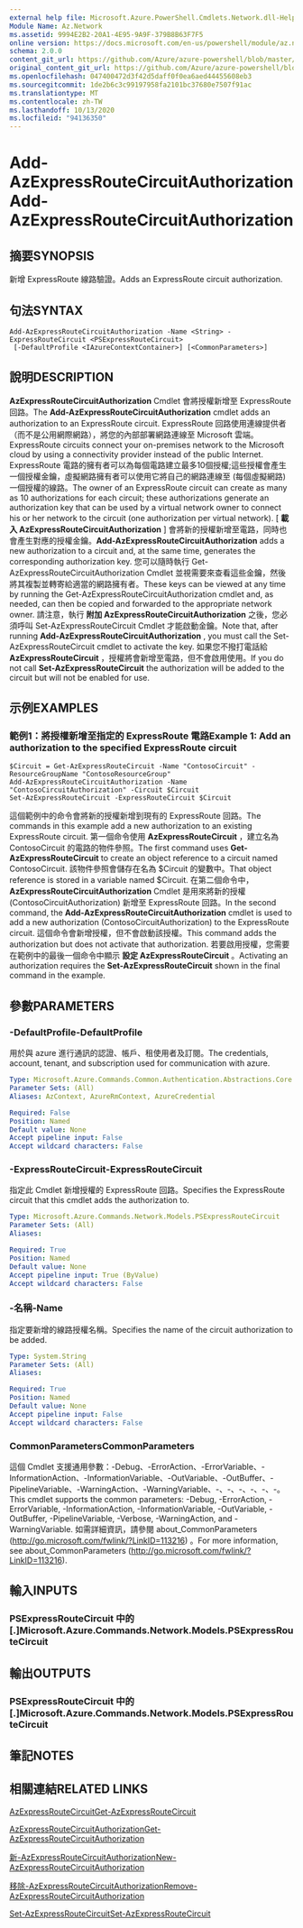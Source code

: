 ```yaml
---
external help file: Microsoft.Azure.PowerShell.Cmdlets.Network.dll-Help.xml
Module Name: Az.Network
ms.assetid: 9994E2B2-20A1-4E95-9A9F-379B8B63F7F5
online version: https://docs.microsoft.com/en-us/powershell/module/az.network/add-azexpressroutecircuitauthorization
schema: 2.0.0
content_git_url: https://github.com/Azure/azure-powershell/blob/master/src/Network/Network/help/Add-AzExpressRouteCircuitAuthorization.md
original_content_git_url: https://github.com/Azure/azure-powershell/blob/master/src/Network/Network/help/Add-AzExpressRouteCircuitAuthorization.md
ms.openlocfilehash: 047400472d3f42d5daff0f0ea6aed44455608eb3
ms.sourcegitcommit: 1de2b6c3c99197958fa2101bc37680e7507f91ac
ms.translationtype: MT
ms.contentlocale: zh-TW
ms.lasthandoff: 10/13/2020
ms.locfileid: "94136350"
---
```

# <span data-ttu-id="3d379-101">Add-AzExpressRouteCircuitAuthorization</span><span class="sxs-lookup"><span data-stu-id="3d379-101">Add-AzExpressRouteCircuitAuthorization</span></span>

## <span data-ttu-id="3d379-102">摘要</span><span class="sxs-lookup"><span data-stu-id="3d379-102">SYNOPSIS</span></span>
<span data-ttu-id="3d379-103">新增 ExpressRoute 線路驗證。</span><span class="sxs-lookup"><span data-stu-id="3d379-103">Adds an ExpressRoute circuit authorization.</span></span>

## <span data-ttu-id="3d379-104">句法</span><span class="sxs-lookup"><span data-stu-id="3d379-104">SYNTAX</span></span>

```
Add-AzExpressRouteCircuitAuthorization -Name <String> -ExpressRouteCircuit <PSExpressRouteCircuit>
 [-DefaultProfile <IAzureContextContainer>] [<CommonParameters>]
```

## <span data-ttu-id="3d379-105">說明</span><span class="sxs-lookup"><span data-stu-id="3d379-105">DESCRIPTION</span></span>
<span data-ttu-id="3d379-106">**AzExpressRouteCircuitAuthorization** Cmdlet 會將授權新增至 ExpressRoute 回路。</span><span class="sxs-lookup"><span data-stu-id="3d379-106">The **Add-AzExpressRouteCircuitAuthorization** cmdlet adds an authorization to an ExpressRoute circuit.</span></span> <span data-ttu-id="3d379-107">ExpressRoute 回路使用連線提供者（而不是公用網際網路），將您的內部部署網路連線至 Microsoft 雲端。</span><span class="sxs-lookup"><span data-stu-id="3d379-107">ExpressRoute circuits connect your on-premises network to the Microsoft cloud by using a connectivity provider instead of the public Internet.</span></span> <span data-ttu-id="3d379-108">ExpressRoute 電路的擁有者可以為每個電路建立最多10個授權;這些授權會產生一個授權金鑰，虛擬網路擁有者可以使用它將自己的網路連線至 (每個虛擬網路) 一個授權的線路。</span><span class="sxs-lookup"><span data-stu-id="3d379-108">The owner of an ExpressRoute circuit can create as many as 10 authorizations for each circuit; these authorizations generate an authorization key that can be used by a virtual network owner to connect his or her network to the circuit (one authorization per virtual network).</span></span> <span data-ttu-id="3d379-109">[ **載入 AzExpressRouteCircuitAuthorization** ] 會將新的授權新增至電路，同時也會產生對應的授權金鑰。</span><span class="sxs-lookup"><span data-stu-id="3d379-109">**Add-AzExpressRouteCircuitAuthorization** adds a new authorization to a circuit and, at the same time, generates the corresponding authorization key.</span></span> <span data-ttu-id="3d379-110">您可以隨時執行 Get-AzExpressRouteCircuitAuthorization Cmdlet 並視需要來查看這些金鑰，然後將其複製並轉寄給適當的網路擁有者。</span><span class="sxs-lookup"><span data-stu-id="3d379-110">These keys can be viewed at any time by running the Get-AzExpressRouteCircuitAuthorization cmdlet and, as needed, can then be copied and forwarded to the appropriate network owner.</span></span>
<span data-ttu-id="3d379-111">請注意，執行 **附加 AzExpressRouteCircuitAuthorization** 之後，您必須呼叫 Set-AzExpressRouteCircuit Cmdlet 才能啟動金鑰。</span><span class="sxs-lookup"><span data-stu-id="3d379-111">Note that, after running **Add-AzExpressRouteCircuitAuthorization** , you must call the Set-AzExpressRouteCircuit cmdlet to activate the key.</span></span> <span data-ttu-id="3d379-112">如果您不撥打電話給 **AzExpressRouteCircuit** ，授權將會新增至電路，但不會啟用使用。</span><span class="sxs-lookup"><span data-stu-id="3d379-112">If you do not call **Set-AzExpressRouteCircuit** the authorization will be added to the circuit but will not be enabled for use.</span></span>

## <span data-ttu-id="3d379-113">示例</span><span class="sxs-lookup"><span data-stu-id="3d379-113">EXAMPLES</span></span>

### <span data-ttu-id="3d379-114">範例1：將授權新增至指定的 ExpressRoute 電路</span><span class="sxs-lookup"><span data-stu-id="3d379-114">Example 1: Add an authorization to the specified ExpressRoute circuit</span></span>
```
$Circuit = Get-AzExpressRouteCircuit -Name "ContosoCircuit" -ResourceGroupName "ContosoResourceGroup"
Add-AzExpressRouteCircuitAuthorization -Name "ContosoCircuitAuthorization" -Circuit $Circuit
Set-AzExpressRouteCircuit -ExpressRouteCircuit $Circuit
```

<span data-ttu-id="3d379-115">這個範例中的命令會將新的授權新增到現有的 ExpressRoute 回路。</span><span class="sxs-lookup"><span data-stu-id="3d379-115">The commands in this example add a new authorization to an existing ExpressRoute circuit.</span></span> <span data-ttu-id="3d379-116">第一個命令使用 **AzExpressRouteCircuit** ，建立名為 ContosoCircuit 的電路的物件參照。</span><span class="sxs-lookup"><span data-stu-id="3d379-116">The first command uses **Get-AzExpressRouteCircuit** to create an object reference to a circuit named ContosoCircuit.</span></span> <span data-ttu-id="3d379-117">該物件參照會儲存在名為 $Circuit 的變數中。</span><span class="sxs-lookup"><span data-stu-id="3d379-117">That object reference is stored in a variable named $Circuit.</span></span>
<span data-ttu-id="3d379-118">在第二個命令中， **AzExpressRouteCircuitAuthorization** Cmdlet 是用來將新的授權 (ContosoCircuitAuthorization) 新增至 ExpressRoute 回路。</span><span class="sxs-lookup"><span data-stu-id="3d379-118">In the second command, the **Add-AzExpressRouteCircuitAuthorization** cmdlet is used to add a new authorization (ContosoCircuitAuthorization) to the ExpressRoute circuit.</span></span> <span data-ttu-id="3d379-119">這個命令會新增授權，但不會啟動該授權。</span><span class="sxs-lookup"><span data-stu-id="3d379-119">This command adds the authorization but does not activate that authorization.</span></span> <span data-ttu-id="3d379-120">若要啟用授權，您需要在範例中的最後一個命令中顯示 **設定 AzExpressRouteCircuit** 。</span><span class="sxs-lookup"><span data-stu-id="3d379-120">Activating an authorization requires the **Set-AzExpressRouteCircuit** shown in the final command in the example.</span></span>

## <span data-ttu-id="3d379-121">參數</span><span class="sxs-lookup"><span data-stu-id="3d379-121">PARAMETERS</span></span>

### <span data-ttu-id="3d379-122">-DefaultProfile</span><span class="sxs-lookup"><span data-stu-id="3d379-122">-DefaultProfile</span></span>
<span data-ttu-id="3d379-123">用於與 azure 進行通訊的認證、帳戶、租使用者及訂閱。</span><span class="sxs-lookup"><span data-stu-id="3d379-123">The credentials, account, tenant, and subscription used for communication with azure.</span></span>

```yaml
Type: Microsoft.Azure.Commands.Common.Authentication.Abstractions.Core.IAzureContextContainer
Parameter Sets: (All)
Aliases: AzContext, AzureRmContext, AzureCredential

Required: False
Position: Named
Default value: None
Accept pipeline input: False
Accept wildcard characters: False
```

### <span data-ttu-id="3d379-124">-ExpressRouteCircuit</span><span class="sxs-lookup"><span data-stu-id="3d379-124">-ExpressRouteCircuit</span></span>
<span data-ttu-id="3d379-125">指定此 Cmdlet 新增授權的 ExpressRoute 回路。</span><span class="sxs-lookup"><span data-stu-id="3d379-125">Specifies the ExpressRoute circuit that this cmdlet adds the authorization to.</span></span>

```yaml
Type: Microsoft.Azure.Commands.Network.Models.PSExpressRouteCircuit
Parameter Sets: (All)
Aliases:

Required: True
Position: Named
Default value: None
Accept pipeline input: True (ByValue)
Accept wildcard characters: False
```

### <span data-ttu-id="3d379-126">-名稱</span><span class="sxs-lookup"><span data-stu-id="3d379-126">-Name</span></span>
<span data-ttu-id="3d379-127">指定要新增的線路授權名稱。</span><span class="sxs-lookup"><span data-stu-id="3d379-127">Specifies the name of the circuit authorization to be added.</span></span>

```yaml
Type: System.String
Parameter Sets: (All)
Aliases:

Required: True
Position: Named
Default value: None
Accept pipeline input: False
Accept wildcard characters: False
```

### <span data-ttu-id="3d379-128">CommonParameters</span><span class="sxs-lookup"><span data-stu-id="3d379-128">CommonParameters</span></span>
<span data-ttu-id="3d379-129">這個 Cmdlet 支援通用參數：-Debug、-ErrorAction、-ErrorVariable、-InformationAction、-InformationVariable、-OutVariable、-OutBuffer、-PipelineVariable、-WarningAction、-WarningVariable、-、-、-、-、-、-。</span><span class="sxs-lookup"><span data-stu-id="3d379-129">This cmdlet supports the common parameters: -Debug, -ErrorAction, -ErrorVariable, -InformationAction, -InformationVariable, -OutVariable, -OutBuffer, -PipelineVariable, -Verbose, -WarningAction, and -WarningVariable.</span></span> <span data-ttu-id="3d379-130">如需詳細資訊，請參閱 about_CommonParameters (http://go.microsoft.com/fwlink/?LinkID=113216) 。</span><span class="sxs-lookup"><span data-stu-id="3d379-130">For more information, see about_CommonParameters (http://go.microsoft.com/fwlink/?LinkID=113216).</span></span>

## <span data-ttu-id="3d379-131">輸入</span><span class="sxs-lookup"><span data-stu-id="3d379-131">INPUTS</span></span>

### <span data-ttu-id="3d379-132">PSExpressRouteCircuit 中的 [.]</span><span class="sxs-lookup"><span data-stu-id="3d379-132">Microsoft.Azure.Commands.Network.Models.PSExpressRouteCircuit</span></span>

## <span data-ttu-id="3d379-133">輸出</span><span class="sxs-lookup"><span data-stu-id="3d379-133">OUTPUTS</span></span>

### <span data-ttu-id="3d379-134">PSExpressRouteCircuit 中的 [.]</span><span class="sxs-lookup"><span data-stu-id="3d379-134">Microsoft.Azure.Commands.Network.Models.PSExpressRouteCircuit</span></span>

## <span data-ttu-id="3d379-135">筆記</span><span class="sxs-lookup"><span data-stu-id="3d379-135">NOTES</span></span>

## <span data-ttu-id="3d379-136">相關連結</span><span class="sxs-lookup"><span data-stu-id="3d379-136">RELATED LINKS</span></span>

[<span data-ttu-id="3d379-137">AzExpressRouteCircuit</span><span class="sxs-lookup"><span data-stu-id="3d379-137">Get-AzExpressRouteCircuit</span></span>](./Get-AzExpressRouteCircuit.md)

[<span data-ttu-id="3d379-138">AzExpressRouteCircuitAuthorization</span><span class="sxs-lookup"><span data-stu-id="3d379-138">Get-AzExpressRouteCircuitAuthorization</span></span>](./Get-AzExpressRouteCircuitAuthorization.md)

[<span data-ttu-id="3d379-139">新-AzExpressRouteCircuitAuthorization</span><span class="sxs-lookup"><span data-stu-id="3d379-139">New-AzExpressRouteCircuitAuthorization</span></span>](./New-AzExpressRouteCircuitAuthorization.md)

[<span data-ttu-id="3d379-140">移除-AzExpressRouteCircuitAuthorization</span><span class="sxs-lookup"><span data-stu-id="3d379-140">Remove-AzExpressRouteCircuitAuthorization</span></span>](./Remove-AzExpressRouteCircuitAuthorization.md)

[<span data-ttu-id="3d379-141">Set-AzExpressRouteCircuit</span><span class="sxs-lookup"><span data-stu-id="3d379-141">Set-AzExpressRouteCircuit</span></span>](./Set-AzExpressRouteCircuit.md)
